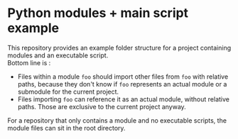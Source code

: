 # Python modules + main script example

This repository provides an example folder structure for a project containing modules and an executable script.  
Bottom line is :

- Files within a module `foo` should import other files from `foo` with relative paths, because they don't know if `foo` represents an actual module or a submodule for the current project.
- Files importing `foo` can reference it as an actual module, without relative paths. Those are exclusive to the current project anyway.

For a repository that only contains a module and no executable scripts, the module files can sit in the root directory.